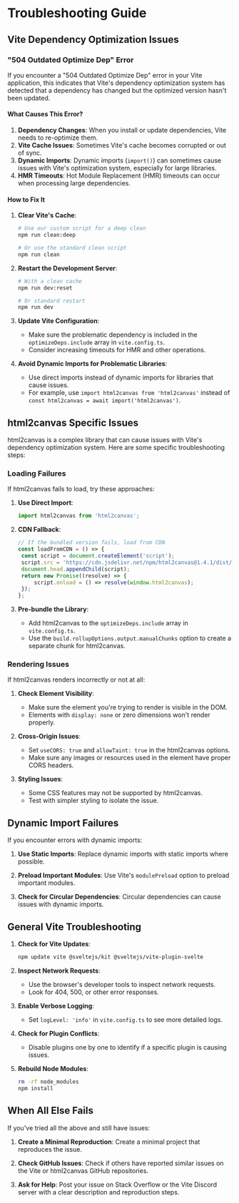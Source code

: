 # Troubleshooting Guide

## Vite Dependency Optimization Issues

### "504 Outdated Optimize Dep" Error

If you encounter a "504 Outdated Optimize Dep" error in your Vite application, this indicates that Vite's dependency optimization system has detected that a dependency has changed but the optimized version hasn't been updated.

#### What Causes This Error?

1. **Dependency Changes**: When you install or update dependencies, Vite needs to re-optimize them.
2. **Vite Cache Issues**: Sometimes Vite's cache becomes corrupted or out of sync.
3. **Dynamic Imports**: Dynamic imports (`import()`) can sometimes cause issues with Vite's optimization system, especially for large libraries.
4. **HMR Timeouts**: Hot Module Replacement (HMR) timeouts can occur when processing large dependencies.

#### How to Fix It

1. **Clear Vite's Cache**:

   ```bash
   # Use our custom script for a deep clean
   npm run clean:deep

   # Or use the standard clean script
   npm run clean
   ```

2. **Restart the Development Server**:

   ```bash
   # With a clean cache
   npm run dev:reset

   # Or standard restart
   npm run dev
   ```

3. **Update Vite Configuration**:

   - Make sure the problematic dependency is included in the `optimizeDeps.include` array in `vite.config.ts`.
   - Consider increasing timeouts for HMR and other operations.

4. **Avoid Dynamic Imports for Problematic Libraries**:
   - Use direct imports instead of dynamic imports for libraries that cause issues.
   - For example, use `import html2canvas from 'html2canvas'` instead of `const html2canvas = await import('html2canvas')`.

## html2canvas Specific Issues

html2canvas is a complex library that can cause issues with Vite's dependency optimization system. Here are some specific troubleshooting steps:

### Loading Failures

If html2canvas fails to load, try these approaches:

1. **Use Direct Import**:

   ```typescript
   import html2canvas from 'html2canvas';
   ```

2. **CDN Fallback**:

   ```typescript
   // If the bundled version fails, load from CDN
   const loadFromCDN = () => {
   	const script = document.createElement('script');
   	script.src = 'https://cdn.jsdelivr.net/npm/html2canvas@1.4.1/dist/html2canvas.min.js';
   	document.head.appendChild(script);
   	return new Promise((resolve) => {
   		script.onload = () => resolve(window.html2canvas);
   	});
   };
   ```

3. **Pre-bundle the Library**:
   - Add html2canvas to the `optimizeDeps.include` array in `vite.config.ts`.
   - Use the `build.rollupOptions.output.manualChunks` option to create a separate chunk for html2canvas.

### Rendering Issues

If html2canvas renders incorrectly or not at all:

1. **Check Element Visibility**:

   - Make sure the element you're trying to render is visible in the DOM.
   - Elements with `display: none` or zero dimensions won't render properly.

2. **Cross-Origin Issues**:

   - Set `useCORS: true` and `allowTaint: true` in the html2canvas options.
   - Make sure any images or resources used in the element have proper CORS headers.

3. **Styling Issues**:
   - Some CSS features may not be supported by html2canvas.
   - Test with simpler styling to isolate the issue.

## Dynamic Import Failures

If you encounter errors with dynamic imports:

1. **Use Static Imports**: Replace dynamic imports with static imports where possible.

2. **Preload Important Modules**: Use Vite's `modulePreload` option to preload important modules.

3. **Check for Circular Dependencies**: Circular dependencies can cause issues with dynamic imports.

## General Vite Troubleshooting

1. **Check for Vite Updates**:

   ```bash
   npm update vite @sveltejs/kit @sveltejs/vite-plugin-svelte
   ```

2. **Inspect Network Requests**:

   - Use the browser's developer tools to inspect network requests.
   - Look for 404, 500, or other error responses.

3. **Enable Verbose Logging**:

   - Set `logLevel: 'info'` in `vite.config.ts` to see more detailed logs.

4. **Check for Plugin Conflicts**:

   - Disable plugins one by one to identify if a specific plugin is causing issues.

5. **Rebuild Node Modules**:
   ```bash
   rm -rf node_modules
   npm install
   ```

## When All Else Fails

If you've tried all the above and still have issues:

1. **Create a Minimal Reproduction**: Create a minimal project that reproduces the issue.

2. **Check GitHub Issues**: Check if others have reported similar issues on the Vite or html2canvas GitHub repositories.

3. **Ask for Help**: Post your issue on Stack Overflow or the Vite Discord server with a clear description and reproduction steps.
